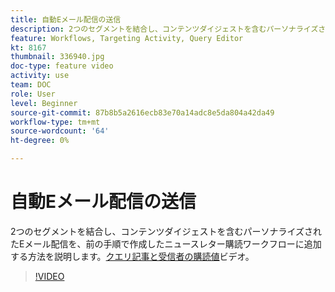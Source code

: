```yaml
---
title: 自動Eメール配信の送信
description: 2つのセグメントを結合し、コンテンツダイジェストを含むパーソナライズされたEメール配信をニュースレター購読ワークフローに追加する方法を説明します。
feature: Workflows, Targeting Activity, Query Editor
kt: 8167
thumbnail: 336940.jpg
doc-type: feature video
activity: use
team: DOC
role: User
level: Beginner
source-git-commit: 87b8b5a2616ecb83e70a14adc8e5da804a42da49
workflow-type: tm+mt
source-wordcount: '64'
ht-degree: 0%

---
```



# 自動Eメール配信の送信

2つのセグメントを結合し、コンテンツダイジェストを含むパーソナライズされたEメール配信を、前の手順で作成したニュースレター購読ワークフローに追加する方法を説明します。[クエリ記事と受信者の購読値](/help/process-management/create-a-content-digest/query-articles-and-recipient-subscription-values.md)ビデオ。

>[!VIDEO](https://video.tv.adobe.com/v/336904?quality=12)
